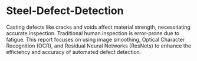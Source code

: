 # Steel-Defect-Detection
Casting defects like cracks and voids affect material strength, necessitating accurate inspection. Traditional human inspection is error-prone due to fatigue. This report focuses on using image smoothing, Optical Character Recognition (OCR), and Residual Neural Networks (ResNets) to enhance the efficiency and accuracy of automated defect detection.
